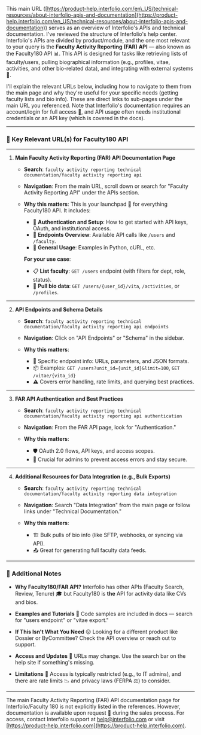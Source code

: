 This main URL ([https://product-help.interfolio.com/en\_US/technical-resources/about-interfolio-apis-and-documentation](https://product-help.interfolio.com/en_US/technical-resources/about-interfolio-apis-and-documentation)) serves as an overview of Interfolio's APIs and technical documentation. I've reviewed the structure of Interfolio's help center. Interfolio's APIs are divided by product/module, and the one most relevant to your query is the **Faculty Activity Reporting (FAR) API** — also known as the Faculty180 API 📊. This API is designed for tasks like retrieving lists of faculty/users, pulling biographical information (e.g., profiles, vitae, activities, and other bio-related data), and integrating with external systems 🔗.

I'll explain the relevant URLs below, including how to navigate to them from the main page and why they're useful for your specific needs (getting faculty lists and bio info). These are direct links to sub-pages under the main URL you referenced. Note that Interfolio's documentation requires an account/login for full access 🔐, and API usage often needs institutional credentials or an API key (which is covered in the docs).

---

### 🔑 Key Relevant URL(s) for Faculty180 API

---

1. **Main Faculty Activity Reporting (FAR) API Documentation Page**

   * **Search**: `faculty activity reporting technical documentation/faculty activity reporting api`
   * **Navigation**: From the main URL, scroll down or search for "Faculty Activity Reporting API" under the APIs section.
   * **Why this matters**:
     This is your launchpad 🚀 for everything Faculty180 API. It includes:

     * 🔐 **Authentication and Setup**: How to get started with API keys, OAuth, and institutional access.
     * 🧭 **Endpoints Overview**: Available API calls like `/users` and `/faculty`.
     * 🧪 **General Usage**: Examples in Python, cURL, etc.

     **For your use case**:

     * 📋 **List faculty**: `GET /users` endpoint (with filters for dept, role, status).
     * 🧬 **Pull bio data**: `GET /users/{user_id}/vita`, `/activities`, or `/profiles`.

---

2. **API Endpoints and Schema Details**

   * **Search**: `faculty activity reporting technical documentation/faculty activity reporting api endpoints`
   * **Navigation**: Click on "API Endpoints" or "Schema" in the sidebar.
   * **Why this matters**:

     * 🧩 Specific endpoint info: URLs, parameters, and JSON formats.
     * 📦 Examples: `GET /users?unit_id={unit_id}&limit=100`, `GET /vitae/{vita_id}`
     * ⚠️ Covers error handling, rate limits, and querying best practices.

---

3. **FAR API Authentication and Best Practices**

   * **Search**: `faculty activity reporting technical documentation/faculty activity reporting api authentication`
   * **Navigation**: From the FAR API page, look for "Authentication."
   * **Why this matters**:

     * 🛡️ OAuth 2.0 flows, API keys, and access scopes.
     * 👥 Crucial for admins to prevent access errors and stay secure.

---

4. **Additional Resources for Data Integration (e.g., Bulk Exports)**

   * **Search**: `faculty activity reporting technical documentation/faculty activity reporting data integration`
   * **Navigation**: Search "Data Integration" from the main page or follow links under "Technical Documentation."
   * **Why this matters**:

     * 🏗️ Bulk pulls of bio info (like SFTP, webhooks, or syncing via API).
     * 📤 Great for generating full faculty data feeds.

---

### 📎 Additional Notes

* **Why Faculty180/FAR API?**
  Interfolio has other APIs (Faculty Search, Review, Tenure) 🎓 but Faculty180 is **the** API for activity data like CVs and bios.

* **Examples and Tutorials**
  🧠 Code samples are included in docs — search for "users endpoint" or "vitae export."

* **If This Isn't What You Need**
  😕 Looking for a different product like Dossier or ByCommittee? Check the API overview or reach out to support.

* **Access and Updates**
  🔄 URLs may change. Use the search bar on the help site if something's missing.

* **Limitations**
  🚧 Access is typically restricted (e.g., to IT admins), and there are rate limits 📉 and privacy laws (FERPA ⚖️) to consider.

---

The main Faculty Activity Reporting (FAR) API documentation page for Interfolio/Faculty 180 is not explicitly listed in the references. However, documentation is available upon request 📩 during the sales process. For access, contact Interfolio support at [help@interfolio.com](mailto:help@interfolio.com) or visit [https://product-help.interfolio.com](https://product-help.interfolio.com).

<br>
